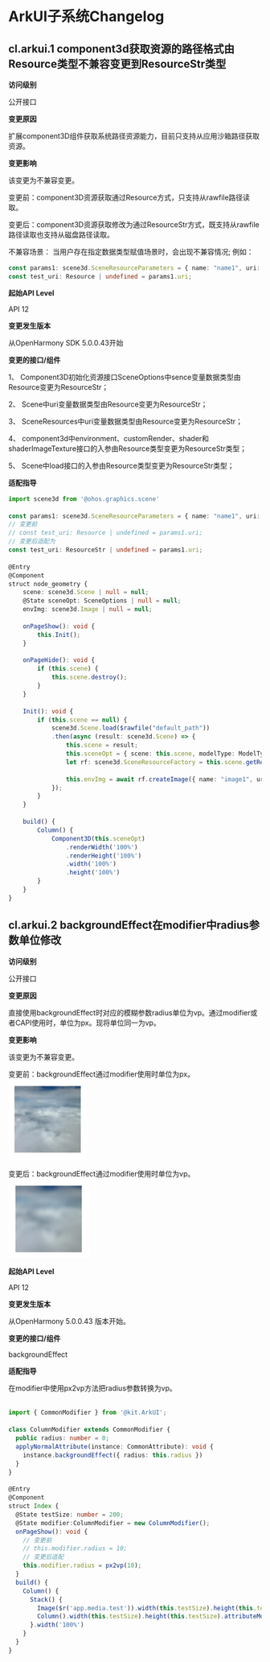 # ArkUI子系统Changelog

## cl.arkui.1 component3d获取资源的路径格式由Resource类型不兼容变更到ResourceStr类型

**访问级别**

公开接口

**变更原因**

扩展component3D组件获取系统路径资源能力，目前只支持从应用沙箱路径获取资源。

**变更影响**

该变更为不兼容变更。

变更前：component3D资源获取通过Resource方式，只支持从rawfile路径读取。

变更后：component3D资源获取修改为通过ResourceStr方式，既支持从rawfile路径读取也支持从磁盘路径读取。

不兼容场景：
当用户存在指定数据类型赋值场景时，会出现不兼容情况; 例如：
```ts
const params1: scene3d.SceneResourceParameters = { name: "name1", uri: $rawfile("default_path") }
const test_uri: Resource | undefined = params1.uri;
```

**起始API Level**

API 12

**变更发生版本**

从OpenHarmony SDK 5.0.0.43开始

**变更的接口/组件**

1、 Component3D初始化资源接口SceneOptions中sence变量数据类型由Resource变更为ResourceStr；

2、 Scene中uri变量数据类型由Resource变更为ResourceStr；

3、 SceneResources中uri变量数据类型由Resource变更为ResourceStr；

4、 component3d中environment、customRender、shader和shaderImageTexture接口的入参由Resource类型变更为ResourceStr类型；

5、 Scene中load接口的入参由Resource类型变更为ResourceStr类型；

**适配指导**

```ts
import scene3d from '@ohos.graphics.scene'

const params1: scene3d.SceneResourceParameters = { name: "name1", uri: $rawfile("default_path") }
// 变更前
// const test_uri: Resource | undefined = params1.uri;
// 变更后适配为
const test_uri: ResourceStr | undefined = params1.uri;

@Entry
@Component
struct node_geometry {
    scene: scene3d.Scene | null = null;
    @State sceneOpt: SceneOptions | null = null; 
    envImg: scene3d.Image | null = null;

    onPageShow(): void {
        this.Init();
    }

    onPageHide(): void {
        if (this.scene) {
            this.scene.destroy();
        }
    }

    Init(): void {
        if (this.scene == null) {
            scene3d.Scene.load($rawfile("default_path"))
            .then(async (result: scene3d.Scene) => {
                this.scene = result;
                this.sceneOpt = { scene: this.scene, modelType: ModelType.SURFACE } as SceneOptions;
                let rf: scene3d.SceneResourceFactory = this.scene.getResourceFactory();

                this.envImg = await rf.createImage({ name: "image1", uri: test_uri });
            });
        }
    }

    build() {
        Column() {
            Component3D(this.sceneOpt)
                .renderWidth('100%')
                .renderHeight('100%')
                .width('100%')
                .height('100%')
        }
    }
}
```

## cl.arkui.2  backgroundEffect在modifier中radius参数单位修改

**访问级别**

公开接口

**变更原因**

 直接使用backgroundEffect时对应的模糊参数radius单位为vp。通过modifier或者CAPI使用时，单位为px。现将单位同一为vp。

**变更影响**

该变更为不兼容变更。

变更前：backgroundEffect通过modifier使用时单位为px。<br/>
![addComponentContent_before](figures/backgroundEffect_before.png)

变更后：backgroundEffect通过modifier使用时单位为vp。<br/>
![addComponentContent_after](figures//backgroundEffect_after.png)



**起始API Level**

API 12

**变更发生版本**

从OpenHarmony 5.0.0.43 版本开始。

**变更的接口/组件**

backgroundEffect

**适配指导**

在modifier中使用px2vp方法把radius参数转换为vp。

```ts

import { CommonModifier } from '@kit.ArkUI';

class ColumnModifier extends CommonModifier {
  public radius: number = 0;
  applyNormalAttribute(instance: CommonAttribute): void {
    instance.backgroundEffect({ radius: this.radius })
  }
}

@Entry
@Component
struct Index {
  @State testSize: number = 200;
  @State modifier:ColumnModifier = new ColumnModifier();
  onPageShow(): void {
    // 变更前
    // this.modifier.radius = 10;
    // 变更后适配
    this.modifier.radius = px2vp(10);
  }
  build() {
    Column() {
      Stack() {
        Image($r('app.media.test')).width(this.testSize).height(this.testSize)
        Column().width(this.testSize).height(this.testSize).attributeModifier(this.modifier)
      }.width('100%')
    }
  }
}
```